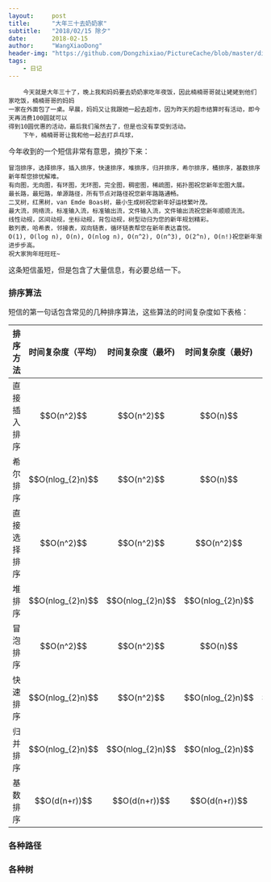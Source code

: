 ```yaml
---
layout:     post
title:      "大年三十去奶奶家"
subtitle:   "2018/02/15 除夕"
date:       2018-02-15
author:     "WangXiaoDong"
header-img: "https://github.com/Dongzhixiao/PictureCache/blob/master/diaryPic/20180215.jpg?raw=true"
tags:
    - 日记
---
```


```
    今天就是大年三十了，晚上我和妈妈要去奶奶家吃年夜饭，因此楠楠哥哥就让姥姥到他们家吃饭，楠楠哥哥的妈妈
一家在外面包了一桌。早晨，妈妈又让我跟她一起去超市，因为昨天的超市结算时有活动，即今天再消费100圆就可以
得到10圆优惠的活动，最后我们虽然去了，但是也没有享受到活动。
    下午，楠楠哥哥让我和他一起去打乒乓球，
```

今年收到的一个短信非常有意思，摘抄下来：

```
冒泡排序，选择排序，插入排序，快速排序，堆排序，归并排序，希尔排序，桶排序，基数排序新年帮您排忧解难。
有向图，无向图，有环图，无环图，完全图，稠密图，稀疏图，拓扑图祝您新年宏图大展。
最长路，最短路，单源路径，所有节点对路径祝您新年路路通畅。
二叉树，红黑树，van Emde Boas树，最小生成树祝您新年好运枝繁叶茂。
最大流，网络流，标准输入流，标准输出流，文件输入流，文件输出流祝您新年顺顺流流。
线性动规，区间动规，坐标动规，背包动规，树型动归为您的新年规划精彩。
散列表，哈希表，邻接表，双向链表，循环链表帮您在新年表达喜悦。
O(1), O(log n), O(n), O(nlog n), O(n^2), O(n^3), O(2^n), O(n!)祝您新年渐进步步高。
祝大家狗年旺旺旺~
```

这条短信虽短，但是包含了大量信息，有必要总结一下。

### 排序算法

短信的第一句话包含常见的几种排序算法，这些算法的时间复杂度如下表格：

<table>
<thead>
<tr>
  <th align="center">排序方法</th>
  <th align="center">时间复杂度（平均）</th>
  <th align="center">时间复杂度（最坏)</th>
  <th align="center">时间复杂度（最好)</th>
  <th align="center">空间复杂度</th>
  <th align="center">稳定性</th>
  <th align="center">复杂性</th>
</tr>
</thead>
<tbody><tr>
  <td align="center">直接插入排序</td>
  <td align="center">$$O(n^2)$$</td>
  <td align="center">$$O(n^2)$$</td>
  <td align="center">$$O(n)$$</td>
  <td align="center">$$O(1)$$</td>
  <td align="center">稳定</td>
  <td align="center">简单</td>
</tr>
<tr>
  <td align="center">希尔排序</td>
  <td align="center">$$O(nlog_{2}n)$$</td>
  <td align="center">$$O(n^2)$$</td>
  <td align="center">$$O(n)$$</td>
  <td align="center">$$O(1)$$</td>
  <td align="center">不稳定</td>
  <td align="center">较复杂</td>
</tr>
<tr>
  <td align="center">直接选择排序</td>
  <td align="center">$$O(n^2)$$</td>
  <td align="center">$$O(n^2)$$</td>
  <td align="center">$$O(n^2)$$</td>
  <td align="center">$$O(1)$$</td>
  <td align="center">不稳定</td>
  <td align="center">简单</td>
</tr>
<tr>
  <td align="center">堆排序</td>
  <td align="center">$$O(nlog_{2}n)$$</td>
  <td align="center">$$O(nlog_{2}n)$$</td>
  <td align="center">$$O(nlog_{2}n)$$</td>
  <td align="center">$$O(1)$$</td>
  <td align="center">不稳定</td>
  <td align="center">较复杂</td>
</tr>
<tr>
  <td align="center">冒泡排序</td>
  <td align="center">$$O(n^2)$$</td>
  <td align="center">$$O(n^2)$$</td>
  <td align="center">$$O(n)$$</td>
  <td align="center">$$O(1)$$</td>
  <td align="center">稳定</td>
  <td align="center">简单</td>
</tr>
<tr>
  <td align="center">快速排序</td>
  <td align="center">$$O(nlog_{2}n)$$</td>
  <td align="center">$$O(n^2)$$</td>
  <td align="center">$$O(nlog_{2}n)$$</td>
  <td align="center">$$O(nlog_{2}n)$$</td>
  <td align="center">不稳定</td>
  <td align="center">较复杂</td>
</tr>
<tr>
  <td align="center">归并排序</td>
  <td align="center">$$O(nlog_{2}n)$$</td>
  <td align="center">$$O(nlog_{2}n)$$</td>
  <td align="center">$$O(nlog_{2}n)$$</td>
  <td align="center">$$O(n)$$</td>
  <td align="center">稳定</td>
  <td align="center">较复杂</td>
</tr>
<tr>
  <td align="center">基数排序</td>
  <td align="center">$$O(d(n+r))$$</td>
  <td align="center">$$O(d(n+r))$$</td>
  <td align="center">$$O(d(n+r))$$</td>
  <td align="center">$$O(n+r)$$</td>
  <td align="center">稳定</td>
  <td align="center">较复杂</td>
</tr>
</tbody></table>

### 各种路径


### 各种树

